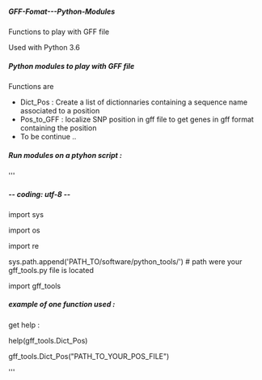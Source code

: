 ##### GFF-Fomat---Python-Modules
Functions to play with GFF file

Used with Python 3.6

##### Python modules to play with GFF file
Functions are

- Dict_Pos : Create a list of dictionnaries containing a sequence name associated to a position
- Pos_to_GFF : localize SNP position in gff file to get genes in gff format containing the position
- To be continue ..

  
##### Run modules on a ptyhon script :
'''
##### -*- coding: utf-8 -*-

import sys

import os

import re

sys.path.append('PATH_TO/software/python_tools/') # path were your gff_tools.py file is located

import gff_tools

##### example of one function used :

get help :

help(gff_tools.Dict_Pos)

gff_tools.Dict_Pos("PATH_TO_YOUR_POS_FILE")

'''
